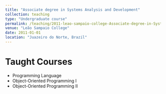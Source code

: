 ```yaml
---
title: "Associate degree in Systems Analysis and Development"
collection: teaching
type: "Undergraduate course"
permalink: /teaching/2011-leao-sampaio-college-Associate-degree-in-Systems-Analysis-and-Development
venue: "Leão Sampaio College"
date: 2011-01-01
location: "Juazeiro do Norte, Brazil"
---
```


Taught Courses
======
* Programming Language
* Object-Oriented Programming I
* Object-Oriented Programming II
